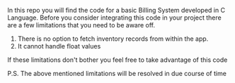 In this repo you will find the code for a basic Billing System developed in C Language.
Before you consider integrating this code in your project there are a few limitations that you need to be aware off. 
1. There is no option to fetch inventory records from within the app.
2. It cannot handle float values 

If these limitations don't bother you feel free to take advantage of this code


P.S. The above mentioned limitations will be resolved in due course of time 